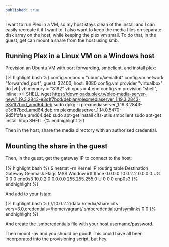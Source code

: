 ```yaml
---
published: true
---
```

I want to run Plex in a VM, so my host stays clean of the install and I can easily recreate it if I want to. 
I also want to keep the media files on separate disk array on the host, while keeping the plex vm small. To do that, in the guest, get can mount a share from the host using smb.

## Running Plex in a Linux VM on a Windows host

Provision an Ubuntu VM with port forwarding, smbclient, and install plex:

{% highlight bash %}
config.vm.box = "ubuntu/xenial64"
config.vm.network "forwarded_port", guest: 32400, host: 8080
config.vm.provider "virtualbox" do |vb|
  vb.memory = "8192"
  vb.cpus = 4
end
config.vm.provision "shell", inline: <<-SHELL
  wget https://downloads.plex.tv/plex-media-server-new/1.19.3.2843-e3c1f7bcd/debian/plexmediaserver_1.19.3.2843-e3c1f7bcd_amd64.deb
  sudo dpkg -i plexmediaserver_1.19.3.2843-e3c1f7bcd_amd64.deb
  rm plexmediaserver_1.14.0.5470-9d51fdfaa_amd64.deb
  sudo apt-get install cifs-utils smbclient
  sudo apt-get install htop
SHELL
{% endhighlight %}

Then in the host, share the media directory with an authorised credential.

## Mounting the share in the guest

Then, in the guest, get the gateway IP to connect to the host:

{% highlight bash %}
$ netstat -rn
Kernel IP routing table
Destination     Gateway         Genmask         Flags   MSS Window  irtt Iface
0.0.0.0         10.0.2.2        0.0.0.0         UG        0 0          0 enp0s3
10.0.2.0        0.0.0.0         255.255.255.0   U         0 0          0 enp0s3
{% endhighlight %}

And add to your fstab:

{% highlight bash %}
//10.0.2.2/data /media/share cifs vers=3.0,credentials=/home/vagrant/.smbcredentials,mfsymlinks 0 0
{% endhighlight %}

And create the .smbcredentials file with your host username/password.

Then mount -av and you should be good! This could have all been incorporated into the provisioning script, but hey.
